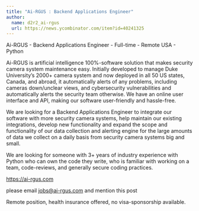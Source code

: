 ```yaml
---
title: "Ai-RGUS : Backend Applications Engineer"
author:
  name: d2r2_ai-rgus
  url: https://news.ycombinator.com/item?id=40241325
---
```

Ai-RGUS - Backend Applications Engineer - Full-time - Remote USA - Python

Ai-RGUS is artificial intelligence 100%-software solution that makes security camera system maintenance easy. Initially developed to manage Duke University’s 2000+ camera system and now deployed in all 50 US states, Canada, and abroad, it automatically alerts of any problems, including cameras down&#x2F;unclear views, and cybersecurity vulnerabilities and automatically alerts the security team otherwise. We have an online user interface and API, making our software user-friendly and hassle-free.

We are looking for a Backend Applications Engineer to integrate our software with more security camera systems, help maintain our existing integrations, develop new functionality and expand the scope and functionality of our data collection and alerting engine for the large amounts of data we collect on a daily basis from security camera systems big and small.

We are looking for someone with 3+ years of industry experience with Python who can own the code they write, who is familiar with working on a team, code-reviews, and generally secure coding practices.

<a href="https:&#x2F;&#x2F;ai-rgus.com" rel="nofollow">https:&#x2F;&#x2F;ai-rgus.com</a>

please email jobs@ai-rgus.com and mention this post

Remote position, health insurance offered, no visa-sponsorship available.
